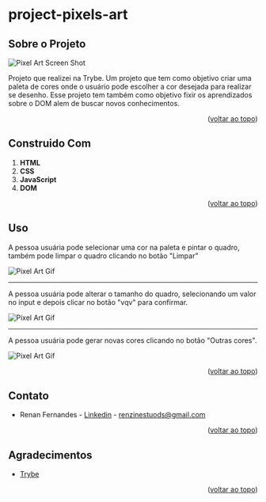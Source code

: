 <a name="readme-top"></a>
# project-pixels-art

## Sobre o Projeto

![Pixel Art Screen Shot](./projectImage.png)

Projeto que realizei na Trybe. Um projeto que tem como objetivo criar uma paleta de cores onde o usuário pode escolher a cor desejada para realizar se desenho. Esse projeto tem também como objetivo fixir os aprendizados sobre o DOM alem de buscar novos conhecimentos.

<p align="right">(<a href="#readme-top">voltar ao topo</a>)</p>

## Construido Com
 1. **HTML**
 2. **CSS**
 3. **JavaScript**
 3. **DOM**

<p align="right">(<a href="#readme-top">voltar ao topo</a>)</p>

## Uso

A pessoa usuária pode selecionar uma cor na paleta e pintar o quadro, também pode limpar o quadro clicando no botão "Limpar"

![Pixel Art Gif](./pintPicture.gif)

<hr>

A pessoa usuária pode alterar o tamanho do quadro, selecionando um valor no input e depois clicar no botão "vqv" para confirmar.

![Pixel Art Gif](./sizeBoard.gif)

<hr>

A pessoa usuária pode gerar novas cores clicando no botão "Outras cores".

![Pixel Art Gif](./newColors.gif)

<p align="right">(<a href="#readme-top">voltar ao topo</a>)</p>


## Contato

* Renan Fernandes - [Linkedin](https://www.linkedin.com/in/orenanfernandes/) - renzinestuods@gmail.com

<p align="right">(<a href="#readme-top">voltar ao topo</a>)</p>

## Agradecimentos

* [Trybe](https://www.betrybe.com/)

<p align="right">(<a href="#readme-top">voltar ao topo</a>)</p>
